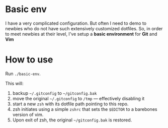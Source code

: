 Basic env
=========

I have a very complicated configuration. But often I need to demo to newbies
who do not have such extensively customized dotfiles. So, in order to meet
newbies at their level, I've setup a **basic environment** for **Git** and
**Vim** 

How to use
==========

Run `./basic-env`.

This will:

 1. backup `~/.gitconfig` to `~/gitconfig.bak`
 2. move the original `~/.gitconfig` to `/tmp` — effectively disabling it
 3. start a new `zsh` with its dotfile path pointing to this repo.
 4. zsh initiates using a simple `zshrc` that sets the `$EDITOR` to a barebones
    version of vim.
 5. Upon exit of zsh, the original `~/gitconfig.bak` is restored.
